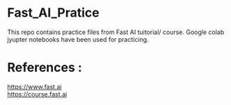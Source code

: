 # Fast_AI_Pratice

This repo contains practice files from Fast AI tuitorial/ course. Google colab jyupter notebooks have been used for practicing.

# References :
 https://www.fast.ai \
 https://course.fast.ai
